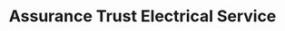 ---
title: "Assurance Trust Electrical Service"
url: /accra/assurance-trust-electrical-service/
shop: Elektronik
---